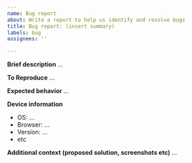 ```yaml
---
name: Bug report
about: Write a report to help us identify and resolve bugs
title: Bug report: (insert summary)
labels: bug
assignees: ''

---
```


**Brief description**
...

**To Reproduce**
...

**Expected behavior**
...

**Device information**
- OS: ...
- Browser: ...
- Version: ...
- etc

**Additional context (proposed solution, screenshots etc)**
...
